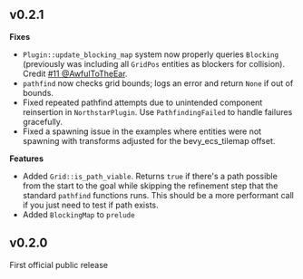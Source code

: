 ## v0.2.1
**Fixes**
* `Plugin::update_blocking_map` system now properly queries `Blocking` (previously was including all `GridPos` entities as blockers for collision). Credit [#11 @AwfulToTheEar](https://github.com/JtotheThree/bevy_northstar/pull/11).
* `pathfind` now checks grid bounds; logs an error and return `None` if out of bounds.
* Fixed repeated pathfind attempts due to unintended component reinsertion in `NorthstarPlugin`. Use `PathfindingFailed` to handle failures gracefully.
* Fixed a spawning issue in the examples where entities were not spawning with transforms adjusted for the bevy_ecs_tilemap offset.

**Features**
* Added `Grid::is_path_viable`. Returns `true` if there's a path possible from the start to the goal while skipping the refinement step that the standard `pathfind` functions runs. This should be a more performant call if you just need to test if path exists.
* Added `BlockingMap` to `prelude`


## v0.2.0
First official public release